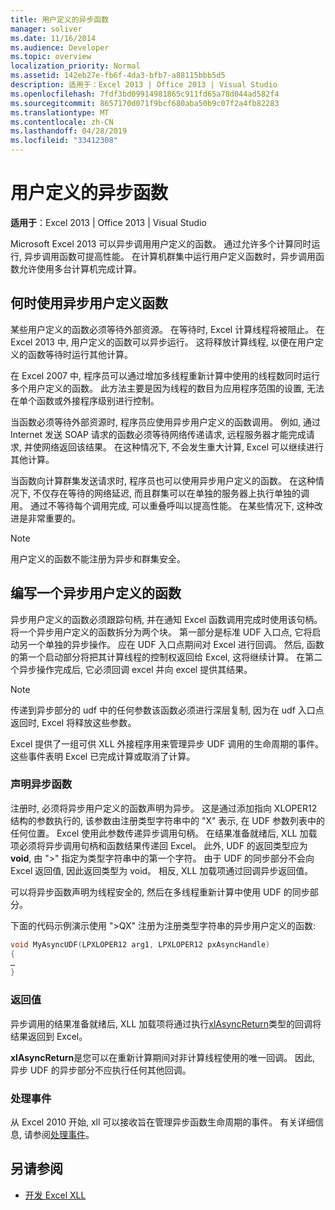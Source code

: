 ```yaml
---
title: 用户定义的异步函数
manager: soliver
ms.date: 11/16/2014
ms.audience: Developer
ms.topic: overview
localization_priority: Normal
ms.assetid: 142eb27e-fb6f-4da3-bfb7-a88115bbb5d5
description: 适用于：Excel 2013 | Office 2013 | Visual Studio
ms.openlocfilehash: 7fdf3bd09914981865c911fd65a78d044ad582f4
ms.sourcegitcommit: 8657170d071f9bcf680aba50b9c07f2a4fb82283
ms.translationtype: MT
ms.contentlocale: zh-CN
ms.lasthandoff: 04/28/2019
ms.locfileid: "33412308"
---
```

# <a name="asynchronous-user-defined-functions"></a>用户定义的异步函数

**适用于**：Excel 2013 | Office 2013 | Visual Studio 
  
Microsoft Excel 2013 可以异步调用用户定义的函数。 通过允许多个计算同时运行, 异步调用函数可提高性能。 在计算机群集中运行用户定义函数时，异步调用函数允许使用多台计算机完成计算。
  
## <a name="when-to-use-asynchronous-user-defined-functions"></a>何时使用异步用户定义函数

某些用户定义的函数必须等待外部资源。 在等待时, Excel 计算线程将被阻止。 在 Excel 2013 中, 用户定义的函数可以异步运行。 这将释放计算线程, 以便在用户定义的函数等待时运行其他计算。
  
在 Excel 2007 中, 程序员可以通过增加多线程重新计算中使用的线程数同时运行多个用户定义的函数。 此方法主要是因为线程的数目为应用程序范围的设置, 无法在单个函数或外接程序级别进行控制。
  
当函数必须等待外部资源时, 程序员应使用异步用户定义的函数调用。 例如, 通过 Internet 发送 SOAP 请求的函数必须等待网络传递请求, 远程服务器才能完成请求, 并使网络返回该结果。 在这种情况下, 不会发生重大计算, Excel 可以继续进行其他计算。
  
当函数向计算群集发送请求时, 程序员也可以使用异步用户定义的函数。 在这种情况下, 不仅存在等待的网络延迟, 而且群集可以在单独的服务器上执行单独的调用。 通过不等待每个调用完成, 可以重叠呼叫以提高性能。 在某些情况下, 这种改进是非常重要的。
  
> [!NOTE]
> 用户定义的函数不能注册为异步和群集安全。 
  
## <a name="writing-an-asynchronous-user-defined-function"></a>编写一个异步用户定义的函数

异步用户定义的函数必须跟踪句柄, 并在通知 Excel 函数调用完成时使用该句柄。 将一个异步用户定义的函数拆分为两个块。 第一部分是标准 UDF 入口点, 它将启动另一个单独的异步操作。 应在 UDF 入口点期间对 Excel 进行回调。 然后, 函数的第一个启动部分将把其计算线程的控制权返回给 Excel, 这将继续计算。 在第二个异步操作完成后, 它必须回调 excel 并向 excel 提供其结果。 
  
> [!NOTE]
> 传递到异步部分的 udf 中的任何参数该函数必须进行深层复制, 因为在 udf 入口点返回时, Excel 将释放这些参数。 
  
Excel 提供了一组可供 XLL 外接程序用来管理异步 UDF 调用的生命周期的事件。 这些事件表明 Excel 已完成计算或取消了计算。
  
### <a name="declaring-an-asynchronous-function"></a>声明异步函数

注册时, 必须将异步用户定义的函数声明为异步。 这是通过添加指向 XLOPER12 结构的参数执行的, 该参数由注册类型字符串中的 "X" 表示, 在 UDF 参数列表中的任何位置。 Excel 使用此参数传递异步调用句柄。 在结果准备就绪后, XLL 加载项必须将异步调用句柄和函数结果传递回 Excel。 此外, UDF 的返回类型应为**void**, 由 ">" 指定为类型字符串中的第一个字符。 由于 UDF 的同步部分不会向 Excel 返回值, 因此返回类型为 void。 相反, XLL 加载项通过回调异步返回值。 
  
可以将异步函数声明为线程安全的, 然后在多线程重新计算中使用 UDF 的同步部分。 
  
下面的代码示例演示使用 "\>QX" 注册为注册类型字符串的异步用户定义的函数:
  
```cpp
void MyAsyncUDF(LPXLOPER12 arg1, LPXLOPER12 pxAsyncHandle)
{
…
}
```

### <a name="returning-values"></a>返回值

异步调用的结果准备就绪后, XLL 加载项将通过执行[xlAsyncReturn](xlasyncreturn.md)类型的回调将结果返回到 Excel。
  
**xlAsyncReturn**是您可以在重新计算期间对非计算线程使用的唯一回调。 因此, 异步 UDF 的异步部分不应执行任何其他回调。 
  
### <a name="handling-events"></a>处理事件

从 Excel 2010 开始, xll 可以接收旨在管理异步函数生命周期的事件。 有关详细信息, 请参阅[处理事件](handling-events.md)。
  
## <a name="see-also"></a>另请参阅

- [开发 Excel XLL](developing-excel-xlls.md)

